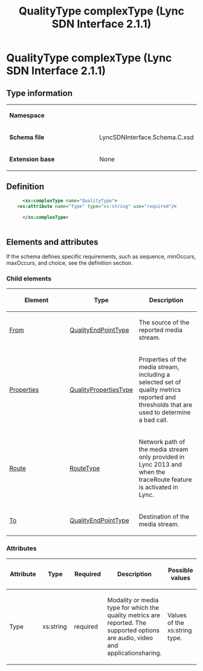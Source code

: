 ﻿---
title: QualityType complexType (Lync SDN Interface 2.1.1)
TOCTitle: QualityType complexType
ms:assetid: 9d9ac2b4-6513-a116-464f-629e33e0fb33
ms:mtpsurl: https://msdn.microsoft.com/en-us/library/Dn912863(v=office.15)
ms:contentKeyID: 64127032
ms.date: 02/16/2015
mtps_version: v=office.15
dev_langs:
- xml
---

# QualityType complexType (Lync SDN Interface 2.1.1)

## Type information

<table>
<colgroup>
<col style="width: 50%" />
<col style="width: 50%" />
</colgroup>
<tbody>
<tr class="odd">
<td><p><strong>Namespace</strong></p></td>
<td><p></p></td>
</tr>
<tr class="even">
<td><p><strong>Schema file</strong></p></td>
<td><p>LyncSDNInterface.Schema.C.xsd</p></td>
</tr>
<tr class="odd">
<td><p><strong>Extension base</strong></p></td>
<td><p>None</p></td>
</tr>
</tbody>
</table>


## Definition

```xml
      <xs:complexType name="QualityType">
    <xs:attribute name="Type" type="xs:string" use="required"/>
  
      </xs:complexType>
      
```

## Elements and attributes

If the schema defines specific requirements, such as sequence, minOccurs, maxOccurs, and choice, see the definition section.

### Child elements

<table>
<colgroup>
<col style="width: 33%" />
<col style="width: 33%" />
<col style="width: 33%" />
</colgroup>
<thead>
<tr class="header">
<th><p>Element</p></th>
<th><p>Type</p></th>
<th><p>Description</p></th>
</tr>
</thead>
<tbody>
<tr class="odd">
<td><p><a href="from-element-qualitytype-complextype-lync-sdn-interface-2-1-1.md">From</a></p></td>
<td><p><a href="qualityendpointtype-complextype-lync-sdn-interface-2-1-1.md">QualityEndPointType</a></p></td>
<td><p>The source of the reported media stream.</p></td>
</tr>
<tr class="even">
<td><p><a href="properties-element-qualitytype-complextype-lync-sdn-interface-2-1-1.md">Properties</a></p></td>
<td><p><a href="qualitypropertiestype-complextype-lync-sdn-interface-2-1-1.md">QualityPropertiesType</a></p></td>
<td><p>Properties of the media stream, including a selected set of quality metrics reported and thresholds that are used to determine a bad call.</p></td>
</tr>
<tr class="odd">
<td><p><a href="route-element-qualitytype-complextype-lync-sdn-interface-2-1-1.md">Route</a></p></td>
<td><p><a href="routetype-complextype-lync-sdn-interface-2-1-1.md">RouteType</a></p></td>
<td><p>Network path of the media stream only provided in Lync 2013 and when the traceRoute feature is activated in Lync.</p></td>
</tr>
<tr class="even">
<td><p><a href="to-element-qualitytype-complextype-lync-sdn-interface-2-1-1.md">To</a></p></td>
<td><p><a href="qualityendpointtype-complextype-lync-sdn-interface-2-1-1.md">QualityEndPointType</a></p></td>
<td><p>Destination of the media stream.</p></td>
</tr>
</tbody>
</table>


### Attributes

<table>
<colgroup>
<col style="width: 20%" />
<col style="width: 20%" />
<col style="width: 20%" />
<col style="width: 20%" />
<col style="width: 20%" />
</colgroup>
<thead>
<tr class="header">
<th><p>Attribute</p></th>
<th><p>Type</p></th>
<th><p>Required</p></th>
<th><p>Description</p></th>
<th><p>Possible values</p></th>
</tr>
</thead>
<tbody>
<tr class="odd">
<td><p>Type</p></td>
<td><p>xs:string</p></td>
<td><p>required</p></td>
<td><p>Modality or media type for which the quality metrics are reported. The supported options are audio, video and applicationsharing.</p></td>
<td><p>Values of the xs:string type.</p></td>
</tr>
</tbody>
</table>

